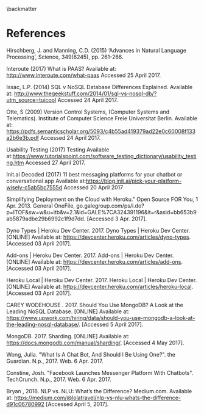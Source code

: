 \backmatter

# References

Hirschberg, J. and Manning, C.D. (2015) ‘Advances in Natural Language Processing’, Science, 349(6245), pp. 261-266.

Interoute (2017) What is PAAS? Available at: http://www.interoute.com/what-paas Accessed 25 April 2017.

Issac, L.P. (2014) SQL v NoSQL Database Differences Explained. Available at: http://www.thegeekstuff.com/2014/01/sql-vs-nosql-db/?utm_source=tuicool Accessed 24 April 2017.

Otte, S (2009) Version Control Systems, (Computer Systems and Telematics). Institute of Computer Science Freie Universitat Berlin. Available at: https://pdfs.semanticscholar.org/5093/c4b55ad419379ad22e0c60008f133a2b6e3b.pdf Accessed 24 April 2017.

Usability Testing (2017) Testing Available at:https://www.tutorialspoint.com/software_testing_dictionary/usability_testing.htm Accessed 27 April 2017.

Init.ai Decoded (2017) 11 best messaging platforms for your chatbot or conversational app Available at:https://blog.init.ai/pick-your-platform-wisely-c5ab5bc7555d Accessed 20 April 2017


Simplifying Deployment on the Cloud with Heroku." Open Source FOR You, 1 Apr. 2013. General OneFile, go.galegroup.com/ps/i.do?p=ITOF&sw=w&u=itb&v=2.1&id=GALE%7CA324391196&it=r&asid=bb653b9ab5879adbe29b6992c1f9d7dd. [Accessed 3 Apr. 2017].

Dyno Types | Heroku Dev Center. 2017. Dyno Types | Heroku Dev Center. [ONLINE] Available at: https://devcenter.heroku.com/articles/dyno-types. [Accessed 03 April 2017].

Add-ons | Heroku Dev Center. 2017. Add-ons | Heroku Dev Center. [ONLINE] Available at: https://devcenter.heroku.com/articles/add-ons. [Accessed 03 April 2017].

Heroku Local | Heroku Dev Center. 2017. Heroku Local | Heroku Dev Center. [ONLINE] Available at: https://devcenter.heroku.com/articles/heroku-local. [Accessed 03 April 2017].

CAREY WODEHOUSE . 2017. Should You Use MongoDB? A Look at the Leading NoSQL Database. [ONLINE] Available at: https://www.upwork.com/hiring/data/should-you-use-mongodb-a-look-at-the-leading-nosql-database/. [Accessed 5 April 2017].

MongoDB. 2017. Sharding. [ONLINE] Available at: https://docs.mongodb.com/manual/sharding/. [Accessed 4 May 2017].

Wong, Julia. "What Is A Chat Bot, And Should I Be Using One?". the Guardian. N.p., 2017. Web. 6 Apr. 2017.

Constine, Josh. "Facebook Launches Messenger Platform With Chatbots". TechCrunch. N.p., 2017. Web. 6 Apr. 2017.

Bryan , 2016. NLP vs. NLU: What’s the Difference? Medium.com. Available at: https://medium.com/@lolatravel/nlp-vs-nlu-whats-the-difference-d91c06780992 [Accessed April 5, 2017].




